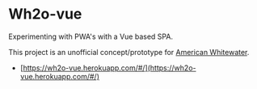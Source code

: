 # Wh2o-vue

Experimenting with PWA's with a Vue based SPA.

This project is an unofficial concept/prototype for [American Whitewater](https://www.americanwhitewater.org/). 

- [https://wh2o-vue.herokuapp.com/#/](https://wh2o-vue.herokuapp.com/#/)

